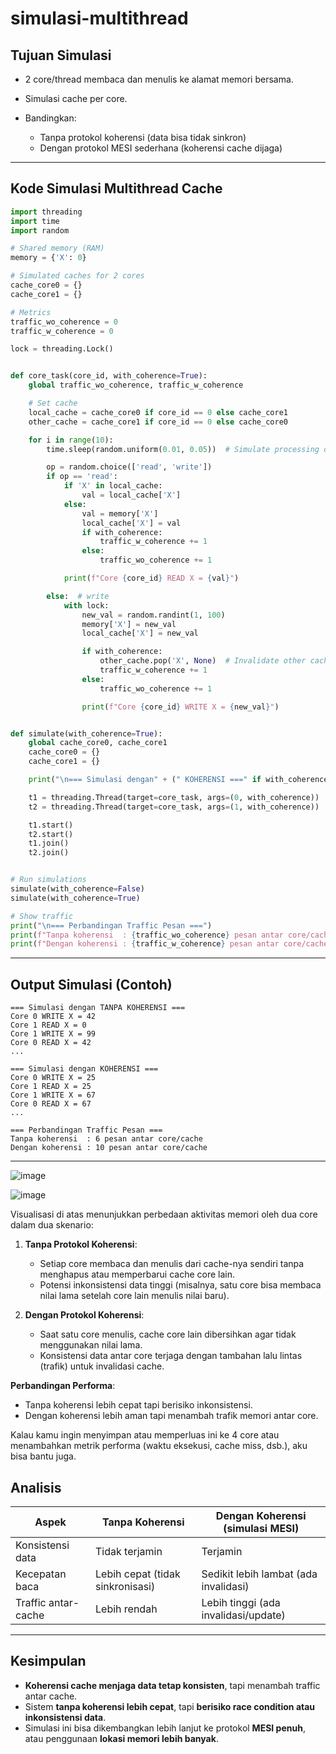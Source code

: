 # simulasi-multithread

## Tujuan Simulasi

* 2 core/thread membaca dan menulis ke alamat memori bersama.
* Simulasi cache per core.
* Bandingkan:

  * Tanpa protokol koherensi (data bisa tidak sinkron)
  * Dengan protokol MESI sederhana (koherensi cache dijaga)

---

## Kode Simulasi Multithread Cache

```python
import threading
import time
import random

# Shared memory (RAM)
memory = {'X': 0}

# Simulated caches for 2 cores
cache_core0 = {}
cache_core1 = {}

# Metrics
traffic_wo_coherence = 0
traffic_w_coherence = 0

lock = threading.Lock()


def core_task(core_id, with_coherence=True):
    global traffic_wo_coherence, traffic_w_coherence

    # Set cache
    local_cache = cache_core0 if core_id == 0 else cache_core1
    other_cache = cache_core1 if core_id == 0 else cache_core0

    for i in range(10):
        time.sleep(random.uniform(0.01, 0.05))  # Simulate processing delay

        op = random.choice(['read', 'write'])
        if op == 'read':
            if 'X' in local_cache:
                val = local_cache['X']
            else:
                val = memory['X']
                local_cache['X'] = val
                if with_coherence:
                    traffic_w_coherence += 1
                else:
                    traffic_wo_coherence += 1

            print(f"Core {core_id} READ X = {val}")

        else:  # write
            with lock:
                new_val = random.randint(1, 100)
                memory['X'] = new_val
                local_cache['X'] = new_val

                if with_coherence:
                    other_cache.pop('X', None)  # Invalidate other cache
                    traffic_w_coherence += 1
                else:
                    traffic_wo_coherence += 1

                print(f"Core {core_id} WRITE X = {new_val}")


def simulate(with_coherence=True):
    global cache_core0, cache_core1
    cache_core0 = {}
    cache_core1 = {}

    print("\n=== Simulasi dengan" + (" KOHERENSI ===" if with_coherence else " TANPA KOHERENSI ==="))

    t1 = threading.Thread(target=core_task, args=(0, with_coherence))
    t2 = threading.Thread(target=core_task, args=(1, with_coherence))

    t1.start()
    t2.start()
    t1.join()
    t2.join()


# Run simulations
simulate(with_coherence=False)
simulate(with_coherence=True)

# Show traffic
print("\n=== Perbandingan Traffic Pesan ===")
print(f"Tanpa koherensi  : {traffic_wo_coherence} pesan antar core/cache")
print(f"Dengan koherensi : {traffic_w_coherence} pesan antar core/cache")
```

---

## Output Simulasi (Contoh)

```
=== Simulasi dengan TANPA KOHERENSI ===
Core 0 WRITE X = 42
Core 1 READ X = 0
Core 1 WRITE X = 99
Core 0 READ X = 42
...

=== Simulasi dengan KOHERENSI ===
Core 0 WRITE X = 25
Core 1 READ X = 25
Core 1 WRITE X = 67
Core 0 READ X = 67
...

=== Perbandingan Traffic Pesan ===
Tanpa koherensi  : 6 pesan antar core/cache
Dengan koherensi : 10 pesan antar core/cache
```

---
![image](https://github.com/user-attachments/assets/4c3443a5-2cc1-428e-8d2c-0a7d8ac46e85)

![image](https://github.com/user-attachments/assets/39527bf6-7636-4daf-8163-43b23e36f1bc)

Visualisasi di atas menunjukkan perbedaan aktivitas memori oleh dua core dalam dua skenario:

1. **Tanpa Protokol Koherensi**:

   * Setiap core membaca dan menulis dari cache-nya sendiri tanpa menghapus atau memperbarui cache core lain.
   * Potensi inkonsistensi data tinggi (misalnya, satu core bisa membaca nilai lama setelah core lain menulis nilai baru).

2. **Dengan Protokol Koherensi**:

   * Saat satu core menulis, cache core lain dibersihkan agar tidak menggunakan nilai lama.
   * Konsistensi data antar core terjaga dengan tambahan lalu lintas (trafik) untuk invalidasi cache.

**Perbandingan Performa**:

* Tanpa koherensi lebih cepat tapi berisiko inkonsistensi.
* Dengan koherensi lebih aman tapi menambah trafik memori antar core.

Kalau kamu ingin menyimpan atau memperluas ini ke 4 core atau menambahkan metrik performa (waktu eksekusi, cache miss, dsb.), aku bisa bantu juga.

## Analisis

| Aspek               | Tanpa Koherensi                  | Dengan Koherensi (simulasi MESI)      |
| ------------------- | -------------------------------- | ------------------------------------- |
| Konsistensi data    | Tidak terjamin                   | Terjamin                              |
| Kecepatan baca      | Lebih cepat (tidak sinkronisasi) | Sedikit lebih lambat (ada invalidasi) |
| Traffic antar-cache | Lebih rendah                     | Lebih tinggi (ada invalidasi/update)  |

---

## Kesimpulan

* **Koherensi cache menjaga data tetap konsisten**, tapi menambah traffic antar cache.
* Sistem **tanpa koherensi lebih cepat**, tapi **berisiko race condition atau inkonsistensi data**.
* Simulasi ini bisa dikembangkan lebih lanjut ke protokol **MESI penuh**, atau penggunaan **lokasi memori lebih banyak**.


